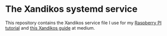 # The Xandikos systemd service
This repository contains the Xandikos service file I use for my [Raspberry PI tutorial](https://raduzaharia.medium.com/enabling-more-services-on-your-raspberry-pi-7598b3aefb82) and [this Xandikos guide](https://raduzaharia.medium.com/out-of-the-cloud-migrating-calendars-from-outlook-com-to-xandikos-ad19ae0cb449) at medium. 
